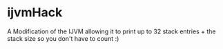 # ijvmHack
A Modification of the IJVM allowing it to print up to 32 stack entries + the stack size so you don't have to count :)
